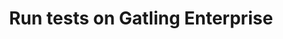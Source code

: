 ---
title: Run tests on Gatling Enterprise
ordering:
  - package-gen
  - package-conf
  - simulations
  - configuration-as-code
  - build-from-sources
---